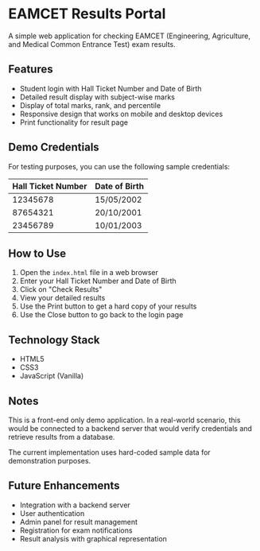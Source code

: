 # EAMCET Results Portal

A simple web application for checking EAMCET (Engineering, Agriculture, and Medical Common Entrance Test) exam results.

## Features

- Student login with Hall Ticket Number and Date of Birth
- Detailed result display with subject-wise marks
- Display of total marks, rank, and percentile
- Responsive design that works on mobile and desktop devices
- Print functionality for result page

## Demo Credentials

For testing purposes, you can use the following sample credentials:

| Hall Ticket Number | Date of Birth |
|-------------------|--------------|
| 12345678 | 15/05/2002 |
| 87654321 | 20/10/2001 |
| 23456789 | 10/01/2003 |

## How to Use

1. Open the `index.html` file in a web browser
2. Enter your Hall Ticket Number and Date of Birth
3. Click on "Check Results"
4. View your detailed results
5. Use the Print button to get a hard copy of your results
6. Use the Close button to go back to the login page

## Technology Stack

- HTML5
- CSS3
- JavaScript (Vanilla)

## Notes

This is a front-end only demo application. In a real-world scenario, this would be connected to a backend server that would verify credentials and retrieve results from a database.

The current implementation uses hard-coded sample data for demonstration purposes.

## Future Enhancements

- Integration with a backend server
- User authentication
- Admin panel for result management
- Registration for exam notifications
- Result analysis with graphical representation 